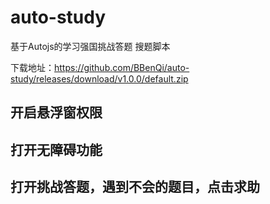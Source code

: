 # auto-study
基于Autojs的学习强国挑战答题 搜题脚本

下载地址：https://github.com/BBenQi/auto-study/releases/download/v1.0.0/default.zip

## 开启悬浮窗权限

## 打开无障碍功能

## 打开挑战答题，遇到不会的题目，点击求助
